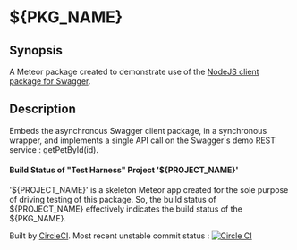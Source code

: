 # ${PKG_NAME}
## Synopsis
A Meteor package created to demonstrate use of the [NodeJS client package for Swagger](https://www.npmjs.com/package/swagger-client).

## Description
Embeds the asynchronous Swagger client package, in a synchronous wrapper, and implements a single API call on the Swagger's demo REST service : getPetById(id).

#### Build Status of "Test Harness" Project '${PROJECT_NAME}'

'${PROJECT_NAME}' is a skeleton Meteor app created for the sole purpose of driving testing of this package.  So, the build status of ${PROJECT_NAME} effectively indicates the build status of the ${PKG_NAME}.

Built by [CircleCI](https://circleci.com).  Most recent unstable commit status : [![Circle CI](https://circleci.com/gh/${GITHUB_ORGANIZATION_NAME}/${PROJECT_NAME}.svg?style=shield)](https://circleci.com/gh/${GITHUB_ORGANIZATION_NAME}/${PROJECT_NAME})



